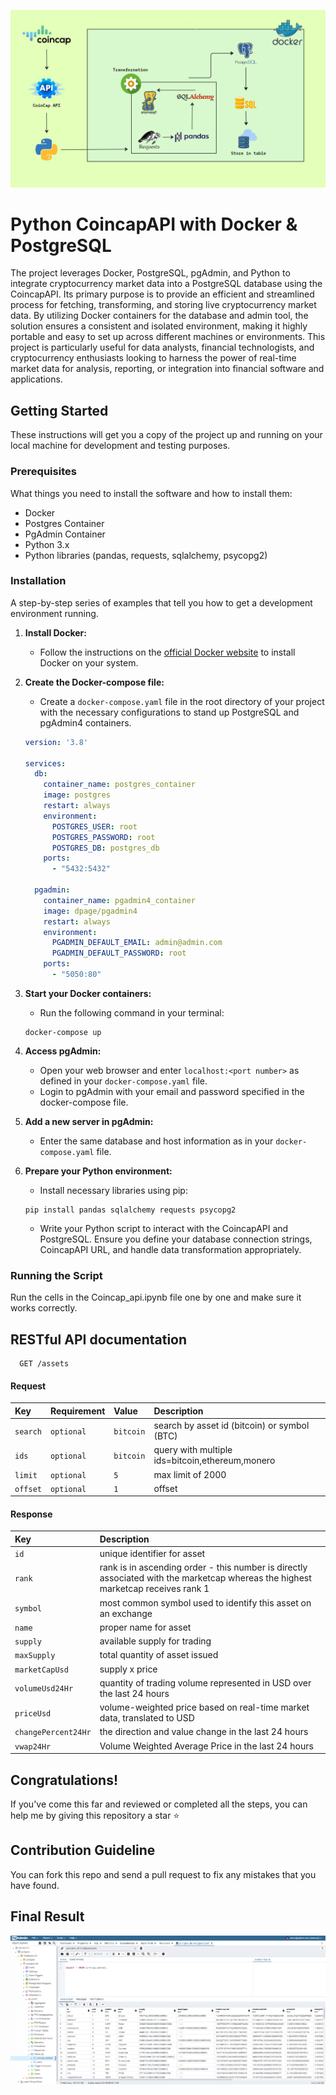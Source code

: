 ![Logo](https://github.com/mtahiraslan/python-api-with-docker-and-postgres/blob/main/architecture.png)

# Python CoincapAPI with Docker & PostgreSQL

The project leverages Docker, PostgreSQL, pgAdmin, and Python to integrate cryptocurrency market data into a PostgreSQL database using the CoincapAPI. Its primary purpose is to provide an efficient and streamlined process for fetching, transforming, and storing live cryptocurrency market data. By utilizing Docker containers for the database and admin tool, the solution ensures a consistent and isolated environment, making it highly portable and easy to set up across different machines or environments. This project is particularly useful for data analysts, financial technologists, and cryptocurrency enthusiasts looking to harness the power of real-time market data for analysis, reporting, or integration into financial software and applications.

## Getting Started

These instructions will get you a copy of the project up and running on your local machine for development and testing purposes.

### Prerequisites

What things you need to install the software and how to install them:

- Docker
- Postgres Container
- PgAdmin Container
- Python 3.x
- Python libraries (pandas, requests, sqlalchemy, psycopg2)

### Installation

A step-by-step series of examples that tell you how to get a development environment running.

1. **Install Docker:**
   - Follow the instructions on the [official Docker website](https://docs.docker.com/get-docker/) to install Docker on your system.

2. **Create the Docker-compose file:**
   - Create a `docker-compose.yaml` file in the root directory of your project with the necessary configurations to stand up PostgreSQL and pgAdmin4 containers.

    ```yaml
    version: '3.8'
    
    services:
      db:
        container_name: postgres_container
        image: postgres
        restart: always
        environment:
          POSTGRES_USER: root
          POSTGRES_PASSWORD: root
          POSTGRES_DB: postgres_db
        ports:
          - "5432:5432"
      
      pgadmin:
        container_name: pgadmin4_container
        image: dpage/pgadmin4
        restart: always
        environment:
          PGADMIN_DEFAULT_EMAIL: admin@admin.com
          PGADMIN_DEFAULT_PASSWORD: root
        ports:
          - "5050:80"
    ```

3. **Start your Docker containers:**
   - Run the following command in your terminal:

    ```
    docker-compose up
    ```

4. **Access pgAdmin:**
   - Open your web browser and enter `localhost:<port number>` as defined in your `docker-compose.yaml` file.
   - Login to pgAdmin with your email and password specified in the docker-compose file.

5. **Add a new server in pgAdmin:**
   - Enter the same database and host information as in your `docker-compose.yaml` file.

6. **Prepare your Python environment:**
   - Install necessary libraries using pip:

    ```
    pip install pandas sqlalchemy requests psycopg2
    ```

   - Write your Python script to interact with the CoincapAPI and PostgreSQL. Ensure you define your database connection strings, CoincapAPI URL, and handle data transformation appropriately.

### Running the Script

Run the cells in the Coincap_api.ipynb file one by one and make sure it works correctly.


## RESTful API documentation

```http
  GET /assets
```

#### Request

| Key | Requirement     | Value                | Description                |
| :-------- | :------- | :------------------------- | :------------------------- |
| `search` | `optional` | `bitcoin` | search by asset id (bitcoin) or symbol (BTC) |
| `ids` | `optional` | `bitcoin` | query with multiple ids=bitcoin,ethereum,monero |
| `limit` | `optional` | `5` | max limit of 2000 |
| `offset` | `optional` | `1` | offset |

#### Response

| Key | Description     |
| :-------- | :------- | 
| `id`           | unique identifier for asset | 
| `rank`         | rank is in ascending order - this number is directly associated with the marketcap whereas the highest marketcap receives rank 1 | 
| `symbol`       | most common symbol used to identify this asset on an exchange | 
| `name`         | proper name for asset | 
| `supply`       | available supply for trading | 
| `maxSupply`    | total quantity of asset issued | 
| `marketCapUsd` | supply x price | 
| `volumeUsd24Hr` | quantity of trading volume represented in USD over the last 24 hours | 
| `priceUsd`     | volume-weighted price based on real-time market data, translated to USD | 
| `changePercent24Hr` | the direction and value change in the last 24 hours | 
| `vwap24Hr`     | Volume Weighted Average Price in the last 24 hours | 

## Congratulations!

If you've come this far and reviewed or completed all the steps, you can help me by giving this repository a star ⭐

## Contribution Guideline

You can fork this repo and send a pull request to fix any mistakes that you have found.

## Final Result

![Result](https://github.com/mtahiraslan/python-api-with-docker-and-postgres/blob/main/result.png)
